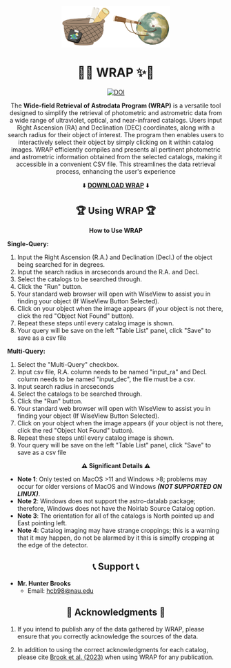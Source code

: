 <p align="center">
    <a href="https://ibb.co/9WGmwZV"><img src="/Icons/LOGO.png" width="50%"></a> <br>
</p>

<h1 align="center" id="title"> 💫✨ WRAP ✨💫 </h1>
<div align="center">

[![DOI](https://zenodo.org/badge/DOI/10.5281/zenodo.10359982.svg)](https://doi.org/10.5281/zenodo.10359982)

<p id="description"> The <b>Wide-field Retrieval of Astrodata Program (WRAP)</b> is a versatile tool designed to simplify the retrieval of photometric and astrometric data from a wide range of ultraviolet, optical, and near-infrared catalogs. Users input Right Ascension (RA) and Declination (DEC) coordinates, along with a search radius for their object of interest. The program then enables users to interactively select their object by simply clicking on it within catalog images. WRAP efficiently compiles and presents all pertinent photometric and astrometric information obtained from the selected catalogs, making it accessible in a convenient CSV file. This streamlines the data retrieval process, enhancing the user's experience</p>
</div>

<p align="center">
  ⬇️ <b><a href="https://drive.google.com/file/d/1SQdrFS4kYT-DA-S-W0T29OLbCe2G0qVC/view?usp=sharing">DOWNLOAD WRAP</a></b> ⬇️
</p>


<div align="center">
  <h2>🏆 Using WRAP 🏆</h2>
</div>

<div align="center">
  <p><b>How to Use WRAP</b></p>
</div>
<div align="center">
</div>

<div align="left">
  <p><b>Single-Query:</b></p>
</div>

1. Input the Right Ascension (R.A.) and Declination (Decl.) of the object being searched for in degrees.
2. Input the search radius in arcseconds around the R.A. and Decl.
4. Select the catalogs to be searched through.
5. Click the "Run" button.
6. Your standard web browser will open with WiseView to assist you in finding your object (If WiseView Button Selected).
7. Click on your object when the image appears (if your object is not there, click the red "Object Not Found" button).
8. Repeat these steps until every catalog image is shown.
9. Your query will be save on the left "Table List" panel, click "Save" to save as a csv file

<div align="left">
  <p><b>Multi-Query:</b></p>
</div>

1. Select the "Multi-Query" checkbox.
2. Input csv file, R.A. column needs to be named "input_ra" and Decl. column needs to be named "input_dec", the file must be a csv.
3. Input search radius in arcseconds
4. Select the catalogs to be searched through.
5. Click the "Run" button.
6. Your standard web browser will open with WiseView to assist you in finding your object (If WiseView Button Selected).
7. Click on your object when the image appears (if your object is not there, click the red "Object Not Found" button).
8. Repeat these steps until every catalog image is shown.
9. Your query will be save on the left "Table List" panel, click "Save" to save as a csv file   

<div align="center">
  <p><b>⚠️ Significant Details ⚠️</b></p>
</div>

- **Note 1**: Only tested on MacOS >11 and Windows >8; problems may occur for older versions of MacOS and Windows ***(NOT SUPPORTED ON LINUX)***.
- **Note 2**: Windows does not support the astro-datalab package; therefore, Windows does not have the Noirlab Source Catalog option.
- **Note 3**: The orientation for all of the catalogs is North pointed up and East pointing left.
- **Note 4**: Catalog imaging may have strange croppings; this is a warning that it may happen, do not be alarmed by it this is simplfy cropping at the edge of the detector.

<div align="center">
  <h2>📞 Support 📞</h2>
</div>

- **Mr. Hunter Brooks**
  - Email: hcb98@nau.edu

<div align="center">
  <h2>📖 Acknowledgments 📖</h2>
</div>

1. If you intend to publish any of the data gathered by WRAP, please ensure that you correctly acknowledge the sources of the data. 

2. In addition to using the correct acknowledgments for each catalog, please cite [Brook et al. (2023)](https://ui.adsabs.harvard.edu/abs/2023RNAAS...7..272B/abstract) when using WRAP for any publication.

